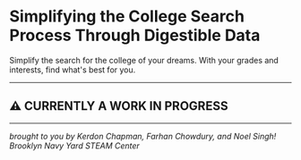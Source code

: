 # Simplifying the College Search Process Through Digestible Data

Simplify the search for the college of your dreams. With your grades and interests, find what's best for you.

<hr>

## ⚠️ CURRENTLY A WORK IN PROGRESS

<hr>

*brought to you by Kerdon Chapman, Farhan Chowdury, and Noel Singh!*
*Brooklyn Navy Yard STEAM Center*
